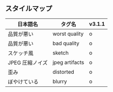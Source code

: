 ## スタイルマップ

| 日本語名        | タグ名         | v3.1.1 |
| --------------- | -------------- | ------ |
| 品質が悪い      | worst quality  | o      |
| 品質が悪い      | bad quality    | o      |
| スケッチ風      | sketch         | o      |
| JPEG 圧縮ノイズ | jpeg artifacts | o      |
| 歪み            | distorted      | o      |
| ぼやけている    | blurry         | o      |
